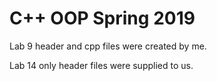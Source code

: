# C++ OOP Spring 2019
Lab 9 header and cpp files were created by me.

Lab 14 only header files were supplied to us.
